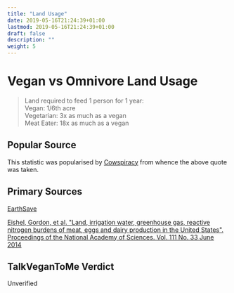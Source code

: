 ```yaml
---
title: "Land Usage"
date: 2019-05-16T21:24:39+01:00
lastmod: 2019-05-16T21:24:39+01:00
draft: false
description: ""
weight: 5
---
```


# Vegan vs Omnivore Land Usage

>Land required to feed 1 person for 1 year:  
>Vegan: 1/6th acre  
>Vegetarian: 3x as much as a vegan  
>Meat Eater: 18x as much as a vegan  

## Popular Source

This statistic was popularised by [Cowspiracy](http://www.cowspiracy.com/facts) from whence the above quote was taken.

## Primary Sources

[EarthSave](http://www.earthsave.org/pdf/ofof2006.pdf)

[Eishel, Gordon, et al. "Land, irrigation water, greenhouse gas, reactive nitrogen burdens of meat, eggs and dairy production in the United States". Proceedings of the National Academy of Sciences. Vol. 111 No. 33 June 2014](https://www.pnas.org/content/111/33/11996.full)

## TalkVeganToMe Verdict

Unverified

